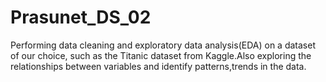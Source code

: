 # Prasunet_DS_02

Performing data cleaning and exploratory data analysis(EDA) on a dataset of our choice, such as the Titanic dataset from Kaggle.Also exploring the relationships between variables and identify patterns,trends in the data.
